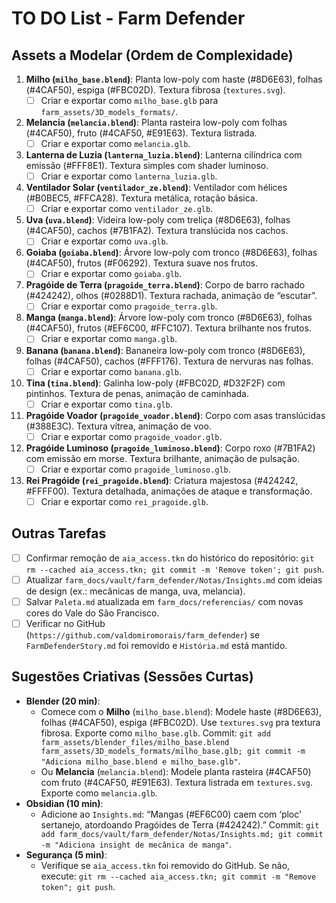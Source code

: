 # TO DO List - Farm Defender

## Assets a Modelar (Ordem de Complexidade)
1. **Milho (`milho_base.blend`)**: Planta low-poly com haste (#8D6E63), folhas (#4CAF50), espiga (#FBC02D). Textura fibrosa (`textures.svg`).  
   - [ ] Criar e exportar como `milho_base.glb` para `farm_assets/3D_models_formats/`.
2. **Melancia (`melancia.blend`)**: Planta rasteira low-poly com folhas (#4CAF50), fruto (#4CAF50, #E91E63). Textura listrada.  
   - [ ] Criar e exportar como `melancia.glb`.
3. **Lanterna de Luzia (`lanterna_luzia.blend`)**: Lanterna cilíndrica com emissão (#FFF8E1). Textura simples com shader luminoso.  
   - [ ] Criar e exportar como `lanterna_luzia.glb`.
4. **Ventilador Solar (`ventilador_ze.blend`)**: Ventilador com hélices (#B0BEC5, #FFCA28). Textura metálica, rotação básica.  
   - [ ] Criar e exportar como `ventilador_ze.glb`.
5. **Uva (`uva.blend`)**: Videira low-poly com treliça (#8D6E63), folhas (#4CAF50), cachos (#7B1FA2). Textura translúcida nos cachos.  
   - [ ] Criar e exportar como `uva.glb`.
6. **Goiaba (`goiaba.blend`)**: Árvore low-poly com tronco (#8D6E63), folhas (#4CAF50), frutos (#F06292). Textura suave nos frutos.  
   - [ ] Criar e exportar como `goiaba.glb`.
7. **Pragóide de Terra (`pragoide_terra.blend`)**: Corpo de barro rachado (#424242), olhos (#0288D1). Textura rachada, animação de “escutar”.  
   - [ ] Criar e exportar como `pragoide_terra.glb`.
8. **Manga (`manga.blend`)**: Árvore low-poly com tronco (#8D6E63), folhas (#4CAF50), frutos (#EF6C00, #FFC107). Textura brilhante nos frutos.  
   - [ ] Criar e exportar como `manga.glb`.
9. **Banana (`banana.blend`)**: Bananeira low-poly com tronco (#8D6E63), folhas (#4CAF50), cachos (#FFF176). Textura de nervuras nas folhas.  
   - [ ] Criar e exportar como `banana.glb`.
10. **Tina (`tina.blend`)**: Galinha low-poly (#FBC02D, #D32F2F) com pintinhos. Textura de penas, animação de caminhada.  
    - [ ] Criar e exportar como `tina.glb`.
11. **Pragóide Voador (`pragoide_voador.blend`)**: Corpo com asas translúcidas (#388E3C). Textura vítrea, animação de voo.  
    - [ ] Criar e exportar como `pragoide_voador.glb`.
12. **Pragóide Luminoso (`pragoide_luminoso.blend`)**: Corpo roxo (#7B1FA2) com emissão em morse. Textura brilhante, animação de pulsação.  
    - [ ] Criar e exportar como `pragoide_luminoso.glb`.
13. **Rei Pragóide (`rei_pragoide.blend`)**: Criatura majestosa (#424242, #FFFF00). Textura detalhada, animações de ataque e transformação.  
    - [ ] Criar e exportar como `rei_pragoide.glb`.

## Outras Tarefas
- [ ] Confirmar remoção de `aia_access.tkn` do histórico do repositório: `git rm --cached aia_access.tkn; git commit -m 'Remove token'; git push`.
- [ ] Atualizar `farm_docs/vault/farm_defender/Notas/Insights.md` com ideias de design (ex.: mecânicas de manga, uva, melancia).
- [ ] Salvar `Paleta.md` atualizada em `farm_docs/referencias/` com novas cores do Vale do São Francisco.
- [ ] Verificar no GitHub (`https://github.com/valdomiromorais/farm_defender`) se `FarmDefenderStory.md` foi removido e `História.md` está mantido.

## Sugestões Criativas (Sessões Curtas)
- **Blender (20 min)**:
  - Comece com o **Milho** (`milho_base.blend`): Modele haste (#8D6E63), folhas (#4CAF50), espiga (#FBC02D). Use `textures.svg` pra textura fibrosa. Exporte como `milho_base.glb`. Commit: `git add farm_assets/blender_files/milho_base.blend farm_assets/3D_models_formats/milho_base.glb; git commit -m "Adiciona milho_base.blend e milho_base.glb"`.
  - Ou **Melancia** (`melancia.blend`): Modele planta rasteira (#4CAF50) com fruto (#4CAF50, #E91E63). Textura listrada em `textures.svg`. Exporte como `melancia.glb`.
- **Obsidian (10 min)**:
  - Adicione ao `Insights.md`: “Mangas (#EF6C00) caem com ‘ploc’ sertanejo, atordoando Pragóides de Terra (#424242).” Commit: `git add farm_docs/vault/farm_defender/Notas/Insights.md; git commit -m "Adiciona insight de mecânica de manga"`.
- **Segurança (5 min)**:
  - Verifique se `aia_access.tkn` foi removido do GitHub. Se não, execute: `git rm --cached aia_access.tkn; git commit -m "Remove token"; git push`.